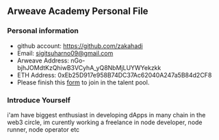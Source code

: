 ## Arweave Academy Personal File

### Personal information

- github account: https://github.com/zakahadi
- Email: sigitsuharno09@gmail.com
- Arweave Address: nGo-bjhJOMdtKzQhiwB3VCyhA_yQ8NbMjLUYWYekzkk
- ETH Address: 0xEb25D917e958B74DC37Ac62040A247a5B84d2CF8
- Please finish this [form](https://docs.google.com/forms/d/e/1FAIpQLSfWA5fIIcBgmRppm3jNz5vmf9Mai_QMVil-2pO4r7YKn_Zhtw/viewform?usp=sf_link) to join in the talent pool.

### Introduce Yourself
 i'am have biggest enthusiast in developing dApps in many chain in the web3 circle, im curently working a freelance in node developer, node runner, node operator etc
